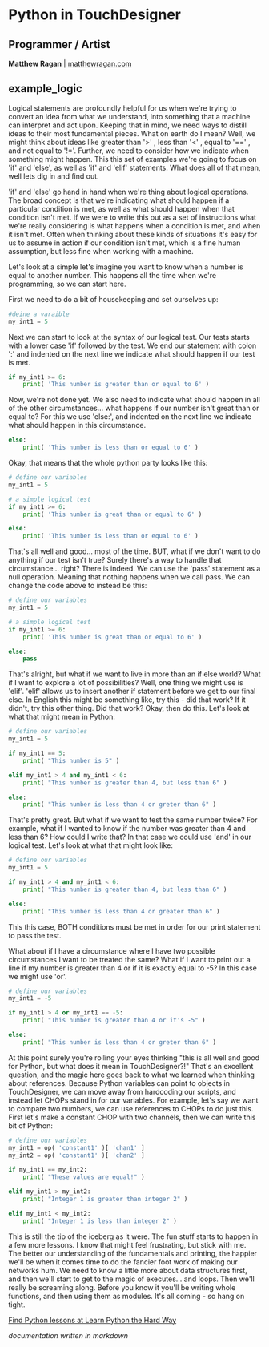 # Python in TouchDesigner #

## Programmer / Artist ##

**Matthew Ragan** | [ matthewragan.com](http://matthewragan.com)  

## example_logic ##

Logical statements are profoundly helpful for us when we're trying to convert an idea from what we understand, into something that a machine can interpret and act upon. Keeping that in mind, we need ways to distill ideas to their most fundamental pieces. What on earth do I mean? Well, we might think about ideas like greater than '>' , less than '<' , equal to '==' , and not equal to '!='. Further, we need to consider how we indicate when something might happen. This this set of examples we're going to focus on 'if' and 'else', as well as 'if' and 'elif' statements. What does all of that mean, well lets dig in and find out.

'if' and 'else' go hand in hand when we're thing about logical operations. The broad concept is that we're indicating what should happen if a particular condition is met, as well as what should happen when that condition isn't met. If we were to write this out as a set of instructions what we're really considering is what happens when a condition is met, and when it isn't met. Often when thinking about these kinds of situations it's easy for us to assume in action if our condition isn't met, which is a fine human assumption, but less fine when working with a machine.

Let's look at a simple let's imagine you want to know when a number is equal to another number. This happens all the time when we're programming, so we can start here.

First we need to do a bit of housekeeping and set ourselves up:

```python
#deine a varaible
my_int1 = 5
```

Next we can start to look at the syntax of our logical test. Our tests starts with a lower case 'if' followed by the test. We end our statement with colon ':' and indented on the next line we indicate what should happen if our test is met.

```python
if my_int1 >= 6:
    print( 'This number is greater than or equal to 6' )
```

Now, we're not done yet. We also need to indicate what should happen in all of the other circumstances... what happens if our number isn't great than or equal to? For this we use 'else:', and indented on the next line we indicate what should happen in this circumstance.

```python
else:
    print( 'This number is less than or equal to 6' )
```

Okay, that means that the whole python party looks like this:

```python
# define our variables
my_int1 = 5

# a simple logical test
if my_int1 >= 6:
    print( 'This number is great than or equal to 6' )

else:
    print( 'This number is less than or equal to 6' )
```

That's all well and good... most of the time. BUT, what if we don't want to do anything if our test isn't true? Surely there's a way to handle that circumstance... right? There is indeed. We can use the 'pass' statement as a null operation. Meaning that nothing happens when we call pass. We can change the code above to instead be this:

```python
# define our variables
my_int1 = 5

# a simple logical test
if my_int1 >= 6:
    print( 'This number is great than or equal to 6' )

else:
    pass
```

That's alright, but what if we want to live in more than an if else world? What if I want to explore a lot of possibilities? Well, one thing we might use is 'elif'. 'elif' allows us to insert another if statement before we get to our final else. In English this might be something like, try this - did that work? If it didn't, try this other thing. Did that work? Okay, then do this. Let's look at what that might mean in Python:

```python
# define our variables
my_int1 = 5

if my_int1 == 5:
    print( "This number is 5" )

elif my_int1 > 4 and my_int1 < 6:
    print( "This number is greater than 4, but less than 6" )

else:
    print( "This number is less than 4 or greter than 6" )
```

That's pretty great. But what if we want to test the same number twice? For example, what if I wanted to know if the number was greater than 4 and less than 6? How could I write that? In that case we could use 'and' in our logical test. Let's look at what that might look like:

```python
# define our variables
my_int1 = 5

if my_int1 > 4 and my_int1 < 6:
    print( "This number is greater than 4, but less than 6" )

else:
    print( "This number is less than 4 or greater than 6" )
```

This this case, BOTH conditions must be met in order for our print statement to pass the test.

What about if I have a circumstance where I have two possible circumstances I want to be treated the same? What if I want to print out a line if my number is greater than 4 or if it is exactly equal to -5? In this case we might use 'or'.

```python
# define our variables
my_int1 = -5

if my_int1 > 4 or my_int1 == -5:
    print( "This number is greater than 4 or it's -5" )

else:
    print( "This number is less than 4 or greter than 6" )
```

At this point surely you're rolling your eyes thinking "this is all well and good for Python, but what does it mean in TouchDesigner?!" That's an excellent question, and the magic here goes back to what we learned when thinking about references. Because Python variables can point to objects in TouchDesigner, we can move away from hardcoding our scripts, and instead let CHOPs stand in for our variables. For example, let's say we want to compare two numbers, we can use references to CHOPs to do just this. First let's make a constant CHOP with two channels, then we can write this bit of Python:

```python
# define our variables
my_int1 = op( 'constant1' )[ 'chan1' ]
my_int2 = op( 'constant1' )[ 'chan2' ]

if my_int1 == my_int2:
    print( "These values are equal!" )

elif my_int1 > my_int2:
    print( "Integer 1 is greater than integer 2" )

elif my_int1 < my_int2:
    print( "Integer 1 is less than integer 2" )
```

This is still the tip of the iceberg as it were. The fun stuff starts to happen in a few more lessons. I know that might feel frustrating, but stick with me. The better our understanding of the fundamentals and printing, the happier we'll be when it comes time to do the fancier foot work of making our networks hum. We need to know a little more about data structures first, and then we'll start to get to the magic of executes... and loops. Then we'll really be screaming along. Before you know it you'll be writing whole functions, and then using them as modules. It's all coming - so hang on tight.

[Find Python lessons at Learn Python the Hard Way](http://learnpythonthehardway.org/book/)

_documentation written in markdown_